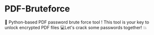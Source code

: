 # PDF-Bruteforce
🔐 Python-based PDF password brute force tool !  This tool is your key to unlock encrypted PDF files 💻Let's crack some passwords together! 💥
